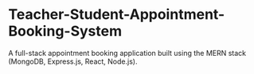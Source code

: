 # Teacher-Student-Appointment-Booking-System
A full-stack appointment booking application built using the MERN stack (MongoDB, Express.js, React, Node.js).
